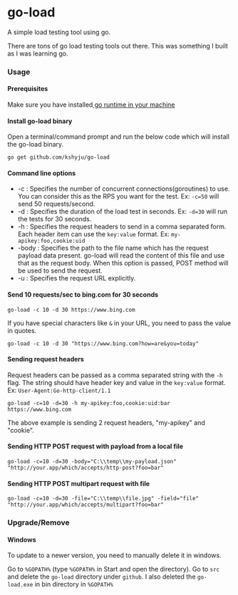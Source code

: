 # go-load
 
A simple load testing tool using go. 

There are tons of go load testing tools out there. This was something I built as I was learning go.


### Usage

#### Prerequisites
Make sure you have installed[ go runtime in your machine](https://golang.org/dl/)

#### Install go-load binary

Open a terminal/command prompt and run the below code which will install the go-load binary.

    go get github.com/kshyju/go-load

#### Command line options
* -c : Specifies the number of concurrent connections(goroutines) to use. You can consider this as the RPS you want for the test. Ex: `-c=50` will send 50 requests/second.
* -d : Specifies the duration of the load test in seconds. Ex: `-d=30` will run the tests for 30 seconds.
* -h : Specifies the request headers to send in a comma separated form. Each header item can use the `key:value` format. Ex: `my-apikey:foo,cookie:uid`
* -body : Specifies the path to the file name which has the request payload data present. go-load will read the content of this file and use that as the request body. When this option is passed, POST method will be used to send the request.
* -u : Specifies the request URL explicitly.

#### Send 10 requests/sec to bing.com for 30 seconds
    go-load -c 10 -d 30 https://www.bing.com

If you have special characters like `&` in your URL, you need to pass the value in quotes.

    go-load -c 10 -d 30 "https://www.bing.com?how=are&you=today"

#### Sending request headers
Request headers can be passed as a comma separated string with the `-h` flag. The string should have header key and value in the `key:value` format. Ex: `User-Agent:Go-http-client/1.1` 

    go-load -c=10 -d=30 -h my-apikey:foo,cookie:uid:bar https://www.bing.com

The above example is sending 2 request headers, "my-apikey" and "cookie".

#### Sending HTTP POST request with payload from a local file

    go-load -c=10 -d=30 -body="C:\\temp\\my-payload.json" "http://your.app/which/accepts/http-post?foo=bar"
    
#### Sending HTTP POST multipart request with file

    go-load -c=10 -d=30 -file="C:\\temp\\file.jpg" -field="file" "http://your.app/which/accepts/multipart?foo=bar"

### Upgrade/Remove

#### Windows
To update to a newer version, you need to manually delete it in windows.

Go to `%GOPATH%` (type `%GOPATH%` in Start and open the directory). Go to `src` and delete the `go-load` directory under `github`. I also deleted the `go-load.exe` in bin directory in `%GOPATH%`
